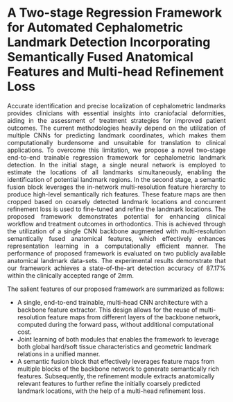 # A Two-stage Regression Framework for Automated Cephalometric Landmark Detection Incorporating Semantically Fused Anatomical Features and Multi-head Refinement Loss
<p align="justify">
Accurate identification and precise localization of cephalometric landmarks provides clinicians with essential insights into craniofacial deformities, aiding in the assessment of treatment strategies for improved patient outcomes. The current methodologies heavily depend on the utilization of multiple CNNs for predicting landmark coordinates, which makes them computationally burdensome and unsuitable for translation to clinical applications. To overcome this limitation, we propose a novel two-stage end-to-end trainable regression framework for cephalometric landmark detection. In the initial stage, a single neural network is employed to estimate the locations of all landmarks simultaneously, enabling the identification of potential landmark regions. In the second stage, a semantic fusion block leverages the in-network multi-resolution feature hierarchy to produce high-level semantically rich features. These feature maps are then cropped based on coarsely detected landmark locations and concurrent refinement loss is used to fine-tuned and refine the landmark locations. The proposed framework demonstrates potential for enhancing clinical workflow and treatment outcomes in orthodontics. This is achieved through the utilization of a single CNN backbone augmented with multi-resolution semantically fused anatomical features, which effectively enhances representation learning in a computationally efficient manner. The performance of proposed framework is evaluated on two publicly available anatomical landmark data-sets. The experimental results demonstrate that our framework achieves a state-of-the-art detection accuracy of 87.17% within the clinically accepted range of 2mm.

  The salient features of our proposed framework are summarized as follows:
  <ul>
    <li> A single, end-to-end trainable, multi-head CNN architecture with a backbone feature extractor. This design allows for the reuse of multi-resolution feature maps from different layers of the backbone network, computed during the forward pass, without additional computational cost.
    <li> Joint learning of both modules that enables the framework to leverage both global hard/soft tissue characteristics and geometric landmark relations in a unified manner.
    <li> A semantic fusion block that effectively leverages feature maps from multiple blocks of the backbone network to generate semantically rich features. Subsequently, the refinement module extracts anatomically relevant features to further refine the initially coarsely predicted landmark locations, with the help of a multi-head refinement loss.
  </ul>
</p>
